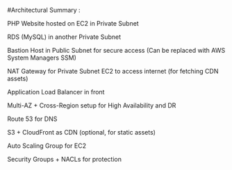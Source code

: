 #Architectural Summary :

PHP Website hosted on EC2 in Private Subnet

RDS (MySQL) in another Private Subnet

Bastion Host in Public Subnet for secure access (Can be replaced with AWS System Managers SSM)

NAT Gateway for Private Subnet EC2 to access internet (for fetching CDN assets)

Application Load Balancer in front

Multi-AZ + Cross-Region setup for High Availability and DR

Route 53 for DNS

S3 + CloudFront as CDN (optional, for static assets)

Auto Scaling Group for EC2

Security Groups + NACLs for protection
